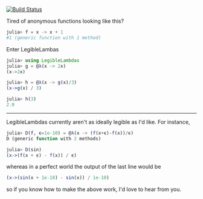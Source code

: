 <!-- LegibleLambdas -->

<!-- [[file:~/Documents/Julia/scrap.org::*LegibleLambdas][LegibleLambdas:1]] -->

[![Build Status](https://travis-ci.com/MasonProtter/LegibleLambdas.jl.svg?branch=master)](https://travis-ci.com/MasonProtter/LegibleLambdas.jl)

Tired of anonymous functions looking like this?
```julia
julia> f = x -> x + 1
#1 (generic function with 1 method)
```
Enter LegibleLambas
```julia
julia> using LegibleLambdas
julia> g = @λ(x -> 2x)
(x->2x)

julia> h = @λ(x -> g(x)/3)
(x->g(x) / 3)

julia> h(3)
2.0
```

_____
LegibleLambdas currently aren't as ideally legible as I'd like. For instance,
```julia
julia> D(f, ϵ=1e-10) = @λ(x -> (f(x+ϵ)-f(x))/ϵ)
D (generic function with 2 methods)

julia> D(sin)
(x->(f(x + ϵ) - f(x)) / ϵ)
```
whereas in a perfect world the output of the last line would be
```julia
(x->(sin(x + 1e-10) - sin(x)) / 1e-10)
```
so if you know how to make the above work, I'd love to hear from you.
<!-- LegibleLambdas:1 ends here -->
